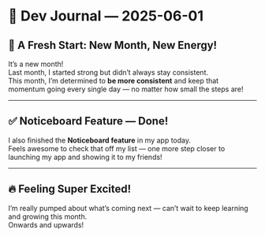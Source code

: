# 📝 Dev Journal — 2025-06-01

## 🌟 A Fresh Start: New Month, New Energy!

It’s a new month!  
Last month, I started strong but didn’t always stay consistent.  
This month, I’m determined to **be more consistent** and keep that momentum going every single day — no matter how small the steps are!

---

## ✅ Noticeboard Feature — Done!

I also finished the **Noticeboard feature** in my app today.  
Feels awesome to check that off my list — one more step closer to launching my app and showing it to my friends!

---

## 🔥 Feeling Super Excited!

I’m really pumped about what’s coming next — can’t wait to keep learning and growing this month.  
Onwards and upwards!
